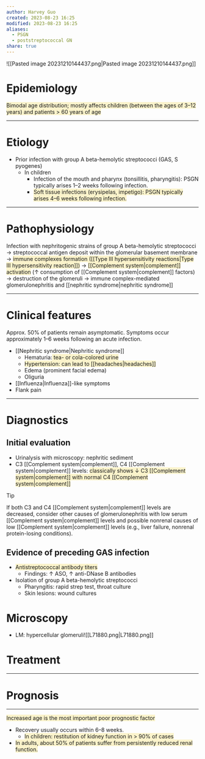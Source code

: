 ```yaml
---
author: Harvey Guo
created: 2023-08-23 16:25
modified: 2023-08-23 16:25
aliases:
  - PSGN
  - poststreptococcal GN
share: true
---
```

![[Pasted image 20231210144437.png|Pasted image 20231210144437.png]]
# Epidemiology
<span style="background:rgba(240, 200, 0, 0.2)">Bimodal age distribution; mostly affects children (between the ages of 3–12 years) and patients > 60 years of age</span>

---
# Etiology
- Prior infection with group A beta-hemolytic streptococci (GAS, S pyogenes)
	- In children
		- Infection of the mouth and pharynx (tonsillitis, pharyngitis): PSGN typically arises 1–2 weeks following infection.
		- <span style="background:rgba(240, 200, 0, 0.2)">Soft tissue infections (erysipelas, impetigo): PSGN typically arises 4–6 weeks following infection.</span>

---
# Pathophysiology
Infection with nephritogenic strains of group A beta-hemolytic streptococci → streptococcal antigen deposit within the glomerular basement membrane → <span style="background:rgba(240, 200, 0, 0.2)">immune complexes formation ([[Type III hypersensitivity reactions|Type III hypersensitivity reaction]])</span> → <span style="background:rgba(240, 200, 0, 0.2)">[[Complement system|complement]] activation</span> (↑ consumption of [[Complement system|complement]] factors) → destruction of the glomeruli → immune complex-mediated glomerulonephritis and [[nephritic syndrome|nephritic syndrome]]

---
# Clinical features
Approx. 50% of patients remain asymptomatic. Symptoms occur approximately 1–6 weeks following an acute infection.
- [[Nephritic syndrome|Nephritic syndrome]]
	- Hematuria:<span style="background:rgba(240, 200, 0, 0.2)"> tea- or cola-colored urine</span>
	- <span style="background:rgba(240, 200, 0, 0.2)">Hypertension: can lead to [[headaches|headaches]]</span>
	- Edema (prominent facial edema) 
	- Oliguria
- [[Influenza|Influenza]]-like symptoms 
- Flank pain

---
# Diagnostics
## Initial evaluation
- Urinalysis with microscopy: nephritic sediment
- C3 [[Complement system|complement]], C4 [[Complement system|complement]] levels: <span style="background:rgba(240, 200, 0, 0.2)">classically shows ↓ C3 [[Complement system|complement]] with normal C4 [[Complement system|complement]]</span>
>[!tip] 
>If both C3 and C4 [[Complement system|complement]] levels are decreased, consider other causes of glomerulonephritis with low serum [[Complement system|complement]] levels and possible nonrenal causes of low [[Complement system|complement]] levels (e.g., liver failure, nonrenal protein-losing conditions).

## Evidence of preceding GAS infection
- <span style="background:rgba(240, 200, 0, 0.2)">Antistreptococcal antibody titers</span>
	- Findings: ↑ ASO, ↑ anti-DNase B antibodies
- Isolation of group A beta-hemolytic streptococci
	- Pharyngitis: rapid strep test, throat culture
	- Skin lesions: wound cultures
# Microscopy
- LM: hypercellular glomeruli![[L71880.png|L71880.png]]
# Treatment
---

# Prognosis
---
<span style="background:rgba(240, 200, 0, 0.2)">Increased age is the most important poor prognostic factor</span>
- Recovery usually occurs within 6–8 weeks.
	- <span style="background:rgba(240, 200, 0, 0.2)">In children: restitution of kidney function in > 90% of cases</span>
- <span style="background:rgba(240, 200, 0, 0.2)">In adults, about 50% of patients suffer from persistently reduced renal function.</span>